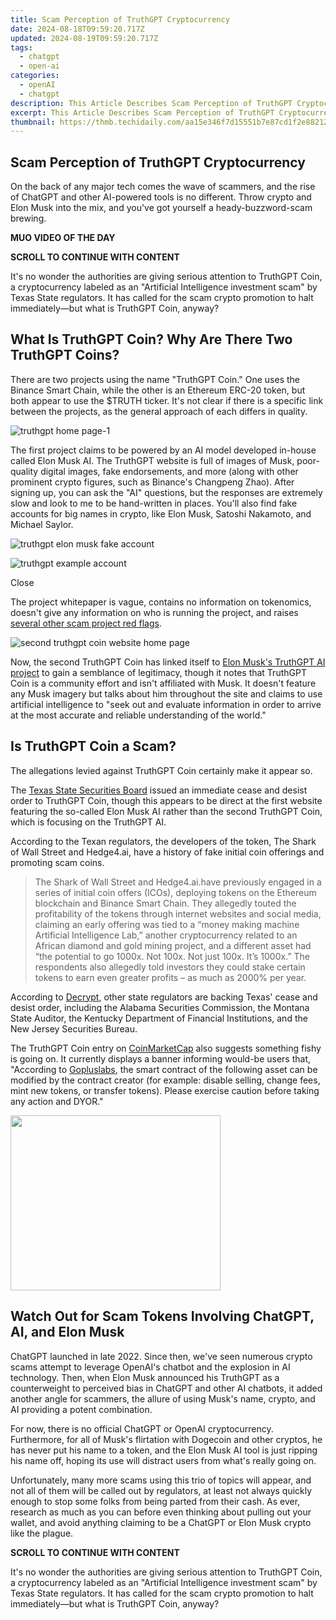 ```yaml
---
title: Scam Perception of TruthGPT Cryptocurrency
date: 2024-08-18T09:59:20.717Z
updated: 2024-08-19T09:59:20.717Z
tags:
  - chatgpt
  - open-ai
categories:
  - openAI
  - chatgpt
description: This Article Describes Scam Perception of TruthGPT Cryptocurrency
excerpt: This Article Describes Scam Perception of TruthGPT Cryptocurrency
thumbnail: https://thmb.techidaily.com/aa15e346f7d15551b7e87cd1f2e88212dee28fcefc70e1397a53b37f683a84de.jpg
---
```


## Scam Perception of TruthGPT Cryptocurrency

 On the back of any major tech comes the wave of scammers, and the rise of ChatGPT and other AI-powered tools is no different. Throw crypto and Elon Musk into the mix, and you've got yourself a heady-buzzword-scam brewing.

**MUO VIDEO OF THE DAY**

**SCROLL TO CONTINUE WITH CONTENT**

 It's no wonder the authorities are giving serious attention to TruthGPT Coin, a cryptocurrency labeled as an "Artificial Intelligence investment scam" by Texas State regulators. It has called for the scam crypto promotion to halt immediately—but what is TruthGPT Coin, anyway?

## What Is TruthGPT Coin? Why Are There Two TruthGPT Coins?

 There are two projects using the name "TruthGPT Coin." One uses the Binance Smart Chain, while the other is an Ethereum ERC-20 token, but both appear to use the $TRUTH ticker. It's not clear if there is a specific link between the projects, as the general approach of each differs in quality.

![truthgpt home page-1](https://static1.makeuseofimages.com/wordpress/wp-content/uploads/2023/05/truthgpt-home-page-1.jpg)

 The first project claims to be powered by an AI model developed in-house called Elon Musk AI. The TruthGPT website is full of images of Musk, poor-quality digital images, fake endorsements, and more (along with other prominent crypto figures, such as Binance's Changpeng Zhao). After signing up, you can ask the "AI" questions, but the responses are extremely slow and look to me to be hand-written in places. You'll also find fake accounts for big names in crypto, like Elon Musk, Satoshi Nakamoto, and Michael Saylor.

![truthgpt elon musk fake account](https://static1.makeuseofimages.com/wordpress/wp-content/uploads/2023/05/truthgpt-elon-musk-fake-account.jpg)

![truthgpt example account](https://static1.makeuseofimages.com/wordpress/wp-content/uploads/2023/05/truthgpt-example-account.jpg)

Close

 The project whitepaper is vague, contains no information on tokenomics, doesn't give any information on who is running the project, and raises [several other scam project red flags](https://www.makeuseof.com/biggest-signs-scam-token/).

![second truthgpt coin website home page](https://static1.makeuseofimages.com/wordpress/wp-content/uploads/2023/05/second-truthgpt-coin-website-home-page.jpg)

 Now, the second TruthGPT Coin has linked itself to [Elon Musk's TruthGPT AI project](https://www.makeuseof.com/what-is-truthgpt/) to gain a semblance of legitimacy, though it notes that TruthGPT Coin is a community effort and isn't affiliated with Musk. It doesn't feature any Musk imagery but talks about him throughout the site and claims to use artificial intelligence to "seek out and evaluate information in order to arrive at the most accurate and reliable understanding of the world."

## Is TruthGPT Coin a Scam?

 The allegations levied against TruthGPT Coin certainly make it appear so.

 The [Texas State Securities Board](https://www.ssb.texas.gov/news-publications/texas-leads-coordinated-states-action-stop-artificial-intelligence-investment) issued an immediate cease and desist order to TruthGPT Coin, though this appears to be direct at the first website featuring the so-called Elon Musk AI rather than the second TruthGPT Coin, which is focusing on the TruthGPT AI.

 According to the Texan regulators, the developers of the token, The Shark of Wall Street and Hedge4.ai, have a history of fake initial coin offerings and promoting scam coins.

> The Shark of Wall Street and Hedge4.ai.have previously engaged in a series of initial coin offers (ICOs), deploying tokens on the Ethereum blockchain and Binance Smart Chain. They allegedly touted the profitability of the tokens through internet websites and social media, claiming an early offering was tied to a “money making machine Artificial Intelligence Lab,” another cryptocurrency related to an African diamond and gold mining project, and a different asset had “the potential to go 1000x. Not 100x. Not just 100x. It’s 1000x.” The respondents also allegedly told investors they could stake certain tokens to earn even greater profits – as much as 2000% per year.

 According to [Decrypt](https://decrypt.co/138785/texas-cease-and-desist-ai-scams-fake-elon-musk-truthgpt-coin), other state regulators are backing Texas' cease and desist order, including the Alabama Securities Commission, the Montana State Auditor, the Kentucky Department of Financial Institutions, and the New Jersey Securities Bureau.

 The TruthGPT Coin entry on [CoinMarketCap](https://coinmarketcap.com/currencies/truthgpt/) also suggests something fishy is going on. It currently displays a banner informing would-be users that, "According to [Gopluslabs](https://gopluslabs.io/token-security/1/0xaf75d880b3128981d1fed3292fc02e3fb37acd53), the smart contract of the following asset can be modified by the contract creator (for example: disable selling, change fees, mint new tokens, or transfer tokens). Please exercise caution before taking any action and DYOR."

<!-- affiliate ads begin -->
<a href="https://getlyla.pxf.io/c/5597632/1455723/15391" target="_top" id="1455723"><img src="//a.impactradius-go.com/display-ad/15391-1455723" border="0" alt="" width="336" height="280"/></a><img height="0" width="0" src="https://imp.pxf.io/i/5597632/1455723/15391" style="position:absolute;visibility:hidden;" border="0" />
<!-- affiliate ads end -->
## Watch Out for Scam Tokens Involving ChatGPT, AI, and Elon Musk

 ChatGPT launched in late 2022\. Since then, we've seen numerous crypto scams attempt to leverage OpenAI's chatbot and the explosion in AI technology. Then, when Elon Musk announced his TruthGPT as a counterweight to perceived bias in ChatGPT and other AI chatbots, it added another angle for scammers, the allure of using Musk's name, crypto, and AI providing a potent combination.

 For now, there is no official ChatGPT or OpenAI cryptocurrency. Furthermore, for all of Musk's flirtation with Dogecoin and other cryptos, he has never put his name to a token, and the Elon Musk AI tool is just ripping his name off, hoping its use will distract users from what's really going on.

 Unfortunately, many more scams using this trio of topics will appear, and not all of them will be called out by regulators, at least not always quickly enough to stop some folks from being parted from their cash. As ever, research as much as you can before even thinking about pulling out your wallet, and avoid anything claiming to be a ChatGPT or Elon Musk crypto like the plague.

**SCROLL TO CONTINUE WITH CONTENT**

 It's no wonder the authorities are giving serious attention to TruthGPT Coin, a cryptocurrency labeled as an "Artificial Intelligence investment scam" by Texas State regulators. It has called for the scam crypto promotion to halt immediately—but what is TruthGPT Coin, anyway?


<ins class="adsbygoogle"
     style="display:block"
     data-ad-format="autorelaxed"
     data-ad-client="ca-pub-7571918770474297"
     data-ad-slot="1223367746"></ins>



<ins class="adsbygoogle"
     style="display:block"
     data-ad-client="ca-pub-7571918770474297"
     data-ad-slot="8358498916"
     data-ad-format="auto"
     data-full-width-responsive="true"></ins>


